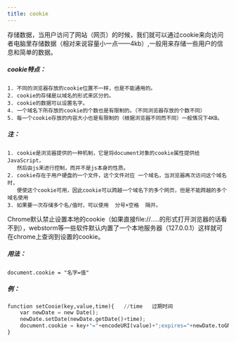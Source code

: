 ```yaml
---
title: cookie
---
```

存储数据，当用户访问了网站（网页）的时候，我们就可以通过cookie来向访问者电脑里存储数据（相对来说容量小一点——4kb）,一般用来存储一些用户的信息和简单的数据。

##### cookie特点：
    1. 不同的浏览器存放的cookie位置不一样，也是不能通用的。
    2. cookie的存储是以域名的形式来区分的。
    3. cookie的数据可以设置名字。
    4. 一个域名下所存放的cookie的个数也是有限制的。（不同浏览器存放的个数不同）
    5. 每一个cookie存放的内容大小也是有限制的（根据浏览器不同而不同）一般情况下4KB。

##### 注：
    1. cookie是浏览器提供的一种机制，它是将document对象的cookie属性提供给JavaScript，
       然后由js来进行控制，而并不是js本身的性质。
    2. cookie存在于用户硬盘的一个文件，这个文件对应 一个域名，当浏览器再次访问这个域名时，
       便使这个cookie可用，因此cookie可以跨越一个域名下的多个网页，但是不能跨越的多个域名使用
    3. 如果要一次存储多个名/值时，可以使用  分号+空格  隔开。
Chrome默认禁止设置本地的cookie（如果直接file://.....的形式打开浏览器的话看不到），webstorm等一些软件默认内置了一个本地服务器（127.0.0.1）这样就可在chrome上查询到设置的cookie。

##### 用法：
    document.cookie = "名字=值"

##### 例：
```python
function setCooie(key,value,time){   //time   过期时间
    var newDate = new Date();
    newDate.setDate(newDate.getDate()+time);
    document.cookie = key+"="+encodeURI(value)+";expires="+newDate.toGMTString()
}
```
